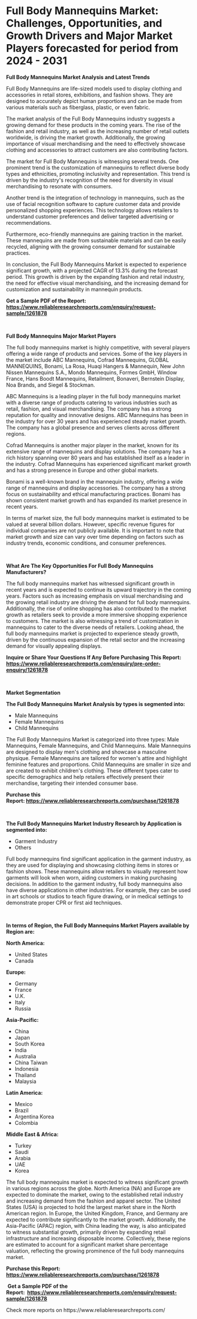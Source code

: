 <p><h1>Full Body Mannequins Market: Challenges, Opportunities, and Growth Drivers and Major Market Players forecasted for period from 2024 - 2031</h1></p><p><strong>Full Body Mannequins Market Analysis and Latest Trends</strong></p>
<p><p>Full Body Mannequins are life-sized models used to display clothing and accessories in retail stores, exhibitions, and fashion shows. They are designed to accurately depict human proportions and can be made from various materials such as fiberglass, plastic, or even fabric.</p><p>The market analysis of the Full Body Mannequins industry suggests a growing demand for these products in the coming years. The rise of the fashion and retail industry, as well as the increasing number of retail outlets worldwide, is driving the market growth. Additionally, the growing importance of visual merchandising and the need to effectively showcase clothing and accessories to attract customers are also contributing factors.</p><p>The market for Full Body Mannequins is witnessing several trends. One prominent trend is the customization of mannequins to reflect diverse body types and ethnicities, promoting inclusivity and representation. This trend is driven by the industry's recognition of the need for diversity in visual merchandising to resonate with consumers.</p><p>Another trend is the integration of technology in mannequins, such as the use of facial recognition software to capture customer data and provide personalized shopping experiences. This technology allows retailers to understand customer preferences and deliver targeted advertising or recommendations.</p><p>Furthermore, eco-friendly mannequins are gaining traction in the market. These mannequins are made from sustainable materials and can be easily recycled, aligning with the growing consumer demand for sustainable practices.</p><p>In conclusion, the Full Body Mannequins Market is expected to experience significant growth, with a projected CAGR of 13.3% during the forecast period. This growth is driven by the expanding fashion and retail industry, the need for effective visual merchandising, and the increasing demand for customization and sustainability in mannequin products.</p></p>
<p><strong>Get a Sample PDF of the Report:&nbsp; <a href="https://www.reliableresearchreports.com/enquiry/request-sample/1261878">https://www.reliableresearchreports.com/enquiry/request-sample/1261878</a></strong></p>
<p>&nbsp;</p>
<p><strong>Full Body Mannequins Major Market Players</strong></p>
<p><p>The full body mannequins market is highly competitive, with several players offering a wide range of products and services. Some of the key players in the market include ABC Mannequins, Cofrad Mannequins, GLOBAL MANNEQUINS, Bonami, La Rosa, Huaqi Hangers & Mannequin, New John Nissen Mannequins S.A., Mondo Mannequins, Formes GmbH, Window France, Hans Boodt Mannequins, Retailment, Bonaveri, Bernstein Display, Noa Brands, and Siegel & Stockman.</p><p>ABC Mannequins is a leading player in the full body mannequins market with a diverse range of products catering to various industries such as retail, fashion, and visual merchandising. The company has a strong reputation for quality and innovative designs. ABC Mannequins has been in the industry for over 30 years and has experienced steady market growth. The company has a global presence and serves clients across different regions.</p><p>Cofrad Mannequins is another major player in the market, known for its extensive range of mannequins and display solutions. The company has a rich history spanning over 80 years and has established itself as a leader in the industry. Cofrad Mannequins has experienced significant market growth and has a strong presence in Europe and other global markets.</p><p>Bonami is a well-known brand in the mannequin industry, offering a wide range of mannequins and display accessories. The company has a strong focus on sustainability and ethical manufacturing practices. Bonami has shown consistent market growth and has expanded its market presence in recent years.</p><p>In terms of market size, the full body mannequins market is estimated to be valued at several billion dollars. However, specific revenue figures for individual companies are not publicly available. It is important to note that market growth and size can vary over time depending on factors such as industry trends, economic conditions, and consumer preferences.</p></p>
<p>&nbsp;</p>
<p><strong>What Are The Key Opportunities For Full Body Mannequins Manufacturers?</strong></p>
<p><p>The full body mannequins market has witnessed significant growth in recent years and is expected to continue its upward trajectory in the coming years. Factors such as increasing emphasis on visual merchandising and the growing retail industry are driving the demand for full body mannequins. Additionally, the rise of online shopping has also contributed to the market growth as retailers seek to provide a more immersive shopping experience to customers. The market is also witnessing a trend of customization in mannequins to cater to the diverse needs of retailers. Looking ahead, the full body mannequins market is projected to experience steady growth, driven by the continuous expansion of the retail sector and the increasing demand for visually appealing displays.</p></p>
<p><strong>Inquire or Share Your Questions If Any Before Purchasing This Report: <a href="https://www.reliableresearchreports.com/enquiry/pre-order-enquiry/1261878">https://www.reliableresearchreports.com/enquiry/pre-order-enquiry/1261878</a></strong></p>
<p>&nbsp;</p>
<p><strong>Market Segmentation</strong></p>
<p><strong>The Full Body Mannequins Market Analysis by types is segmented into:</strong></p>
<p><ul><li>Male Mannequins</li><li>Female Mannequins</li><li>Child Mannequins</li></ul></p>
<p><p>The Full Body Mannequins Market is categorized into three types: Male Mannequins, Female Mannequins, and Child Mannequins. Male Mannequins are designed to display men's clothing and showcase a masculine physique. Female Mannequins are tailored for women's attire and highlight feminine features and proportions. Child Mannequins are smaller in size and are created to exhibit children's clothing. These different types cater to specific demographics and help retailers effectively present their merchandise, targeting their intended consumer base.</p></p>
<p><strong>Purchase this Report:&nbsp;<a href="https://www.reliableresearchreports.com/purchase/1261878">https://www.reliableresearchreports.com/purchase/1261878</a></strong></p>
<p>&nbsp;</p>
<p><strong>The Full Body Mannequins Market Industry Research by Application is segmented into:</strong></p>
<p><ul><li>Garment Industry</li><li>Others</li></ul></p>
<p><p>Full body mannequins find significant application in the garment industry, as they are used for displaying and showcasing clothing items in stores or fashion shows. These mannequins allow retailers to visually represent how garments will look when worn, aiding customers in making purchasing decisions. In addition to the garment industry, full body mannequins also have diverse applications in other industries. For example, they can be used in art schools or studios to teach figure drawing, or in medical settings to demonstrate proper CPR or first aid techniques.</p></p>
<p>&nbsp;</p>
<p><strong>In terms of Region, the Full Body Mannequins Market Players available by Region are:</strong></p>
<p>
    <p> <strong> North America: </strong>
        <ul>
            <li>United States</li>
            <li>Canada</li>
        </ul>
        </p> 
    <p> <strong> Europe: </strong>
        <ul>
            <li>Germany</li>
            <li>France</li>
            <li>U.K.</li>
            <li>Italy</li>
            <li>Russia</li>
        </ul>
        </p> 
    <p> <strong> Asia-Pacific: </strong>
        <ul>
            <li>China</li>
            <li>Japan</li>
            <li>South Korea</li>
            <li>India</li>
            <li>Australia</li>
            <li>China Taiwan</li>
            <li>Indonesia</li>
            <li>Thailand</li>
            <li>Malaysia</li>
        </ul>
        </p> 
    <p> <strong> Latin America: </strong>
        <ul>
            <li>Mexico</li>
            <li>Brazil</li>
            <li>Argentina Korea</li>
            <li>Colombia</li>
        </ul>
        </p> 
    <p> <strong> Middle East & Africa: </strong>
        <ul>
            <li>Turkey</li>
            <li>Saudi</li>
            <li>Arabia</li>
            <li>UAE</li>
            <li>Korea</li>
        </ul>
    </p>
    </p>
<p><p>The full body mannequins market is expected to witness significant growth in various regions across the globe. North America (NA) and Europe are expected to dominate the market, owing to the established retail industry and increasing demand from the fashion and apparel sector. The United States (USA) is projected to hold the largest market share in the North American region. In Europe, the United Kingdom, France, and Germany are expected to contribute significantly to the market growth. Additionally, the Asia-Pacific (APAC) region, with China leading the way, is also anticipated to witness substantial growth, primarily driven by expanding retail infrastructure and increasing disposable income. Collectively, these regions are estimated to account for a significant market share percentage valuation, reflecting the growing prominence of the full body mannequins market.</p></p>
<p><strong>Purchase this Report: <a href="https://www.reliableresearchreports.com/purchase/1261878">https://www.reliableresearchreports.com/purchase/1261878</a></strong></p>
<p>&nbsp;<strong>Get a Sample PDF of the Report:&nbsp;&nbsp;<a href="https://www.reliableresearchreports.com/enquiry/request-sample/1261878">https://www.reliableresearchreports.com/enquiry/request-sample/1261878</a></strong></p>
<p><strong></strong></p>
<p>Check more reports on https://www.reliableresearchreports.com/</p>